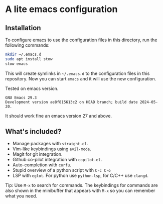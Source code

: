 # A lite emacs configuration

## Installation

To configure emacs to use the configuration files in this directory,
run the following commands:

```sh
mkdir ~/.emacs.d
sudo apt install stow
stow emacs
```

This will create symlinks in `~/.emacs.d` to the configuration files
in this repository. Now you can start `emacs` and it will use the new
configuration.

Tested on emacs version.

```
GNU Emacs 29.3
Development version ae8f815613c2 on HEAD branch; build date 2024-05-20.
```

It should work fine an emacs version 27 and above.


## What's included?

- Manage packages with `straight.el`.
- Vim-like keybindings using `evil-mode`.
- Magit for git integration.
- Github co-pilot integration with `copilot.el`.
- Auto-completion with `corfu`.
- Stupid overview of a python script with `C-c C-o`
- LSP with `eglot`. For python use `python-lsp`, for C/C++ use `clangd`.

Tip: Use `M-x` to search for commands. The keybindings for commands
are also shown in the minibuffer that appears with `M-x` so you can
remember what you need.

